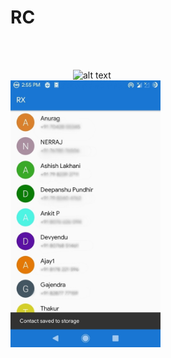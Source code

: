 # RC


<br/>
<br/>

<p float="middle">
<img src="https://github.com/ak8527/RC/blob/master/raw/screenshot1.jpg" alt="alt text" width="240" height="427" hspace="100">       
<img src="https://github.com/ak8527/RC/blob/master/raw/screenshot2.jpg" alt="alt text" width="240" height="427"> </p>
 
<br/>
<br/>
